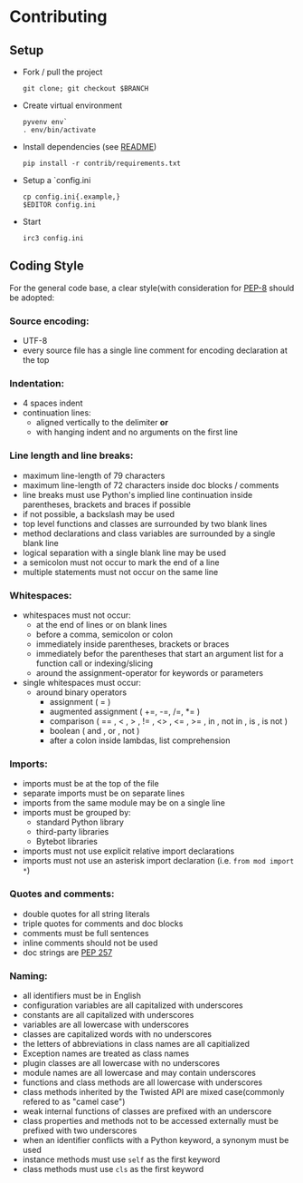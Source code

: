 # Contributing
## Setup

* Fork / pull the project

	`git clone; git checkout $BRANCH`
* Create virtual environment

	```
	pyvenv env`
	. env/bin/activate
	```
* Install dependencies (see [README](README.md))

	`pip install -r contrib/requirements.txt`
* Setup a `config.ini

	```
	cp config.ini{.example,}
	$EDITOR config.ini
	```
* Start

	`irc3 config.ini`


## Coding Style

For the general code base, a clear style(with consideration for 
[PEP-8](https://www.python.org/dev/peps/pep-0008/) should be adopted:

### Source encoding:
* UTF-8
* every source file has a single line comment for encoding declaration at the
  top

### Indentation: 
* 4 spaces indent
* continuation lines:
  * aligned vertically to the delimiter **or**
  * with hanging indent and no arguments on the first line

### Line length and line breaks:
* maximum line-length of 79 characters
* maximum line-length of 72 characters inside doc blocks / comments
* line breaks must use Python's implied line continuation inside parentheses,
  brackets and braces if possible
* if not possible, a backslash may be used
* top level functions and classes are surrounded by two blank lines
* method declarations and class variables are surrounded by a single blank line
* logical separation with a single blank line may be used
* a semicolon must not occur to mark the end of a line
* multiple statements must not occur on the same line

### Whitespaces:
* whitespaces must not occur:
  * at the end of lines or on blank lines
  * before a comma, semicolon or colon
  * immediately inside parentheses, brackets or braces
  * immediately befor the parentheses that start an argument list for a
    function call or indexing/slicing
  * around the assignment-operator for keywords or parameters
* single whitespaces must occur:
  * around binary operators
    * assignment ( = )
    * augmented assignment ( +=, -=, /=, *= )
    * comparison ( == , < , > , != , <> , <= , >= , in , not in , is , is not )
    * boolean ( and , or , not )
    * after a colon inside lambdas, list comprehension

### Imports:
* imports must be at the top of the file
* separate imports must be on separate lines
* imports from the same module may be on a single line
* imports must be grouped by:
  * standard Python library
  * third-party libraries
  * Bytebot libraries
* imports must not use explicit relative import declarations
* imports must not use an asterisk import declaration (i.e. `from mod import *`)

### Quotes and comments:
* double quotes for all string literals
* triple quotes for comments and doc blocks
* comments must be full sentences
* inline comments should not be used
* doc strings are [PEP 257](https://www.python.org/dev/peps/pep-0257/)

### Naming:
* all identifiers must be in English
* configuration variables are all capitalized with underscores
* constants are all capitalized with underscores
* variables are all lowercase with underscores
* classes are capitalized words with no underscores
* the letters of abbreviations in class names are all capitialized
* Exception names are treated as class names
* plugin classes are all lowercase with no underscores
* module names are all lowercase and may contain underscores
* functions and class methods are all lowercase with underscores
* class methods inherited by the Twisted API are mixed case(commonly refered 
  to as "camel case")
* weak internal functions of classes are prefixed with an underscore
* class properties and methods not to be accessed externally must be prefixed
  with two underscores
* when an identifier conflicts with a Python keyword, a synonym must be used
* instance methods must use `self` as the first keyword
* class methods must use `cls` as the first keyword
